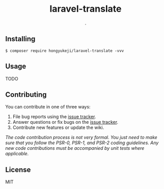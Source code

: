 <h1 align="center"> laravel-translate </h1>

<p align="center"> .</p>


## Installing

```shell
$ composer require hongyukeji/laravel-translate -vvv
```

## Usage

TODO

## Contributing

You can contribute in one of three ways:

1. File bug reports using the [issue tracker](https://github.com/hongyukeji/laravel-translate/issues).
2. Answer questions or fix bugs on the [issue tracker](https://github.com/hongyukeji/laravel-translate/issues).
3. Contribute new features or update the wiki.

_The code contribution process is not very formal. You just need to make sure that you follow the PSR-0, PSR-1, and PSR-2 coding guidelines. Any new code contributions must be accompanied by unit tests where applicable._

## License

MIT